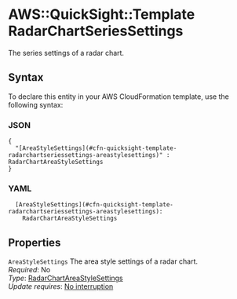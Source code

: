 # AWS::QuickSight::Template RadarChartSeriesSettings<a name="aws-properties-quicksight-template-radarchartseriessettings"></a>

The series settings of a radar chart\.

## Syntax<a name="aws-properties-quicksight-template-radarchartseriessettings-syntax"></a>

To declare this entity in your AWS CloudFormation template, use the following syntax:

### JSON<a name="aws-properties-quicksight-template-radarchartseriessettings-syntax.json"></a>

```
{
  "[AreaStyleSettings](#cfn-quicksight-template-radarchartseriessettings-areastylesettings)" : RadarChartAreaStyleSettings
}
```

### YAML<a name="aws-properties-quicksight-template-radarchartseriessettings-syntax.yaml"></a>

```
  [AreaStyleSettings](#cfn-quicksight-template-radarchartseriessettings-areastylesettings): 
    RadarChartAreaStyleSettings
```

## Properties<a name="aws-properties-quicksight-template-radarchartseriessettings-properties"></a>

`AreaStyleSettings`  <a name="cfn-quicksight-template-radarchartseriessettings-areastylesettings"></a>
The area style settings of a radar chart\.  
*Required*: No  
*Type*: [RadarChartAreaStyleSettings](aws-properties-quicksight-template-radarchartareastylesettings.md)  
*Update requires*: [No interruption](https://docs.aws.amazon.com/AWSCloudFormation/latest/UserGuide/using-cfn-updating-stacks-update-behaviors.html#update-no-interrupt)